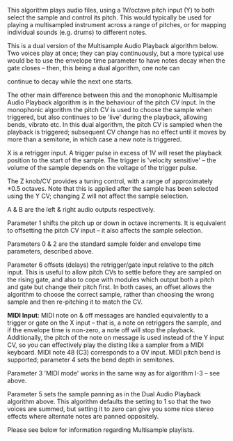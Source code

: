 
This algorithm plays audio files, using a 1V/octave pitch input (Y) to both select the sample and control its pitch.
This would typically be used for playing a multisampled instrument across a range of pitches, or for mapping individual
sounds (e.g. drums) to different notes.

This is a dual version of the Multisample Audio Playback algorithm below. Two voices play at once; they can play
continuously, but a more typical use would be to use the envelope time parameter to have notes decay when the gate
closes – then, this being a dual algorithm, one note can

continue to decay while the next one starts.

The other main difference between this and the monophonic Multisample
Audio Playback algorithm is in the behaviour of the pitch CV input. In
the monophonic algorithm the pitch CV is used to choose the sample
when triggered, but also continues to be 'live' during the playback,
allowing bends, vibrato etc. In this dual algorithm, the pitch CV is
sampled when the playback is triggered; subsequent CV change has no
effect until it moves by more than a semitone, in which case a new
note is triggered.

X is a retrigger input. A trigger pulse in excess of 1V will reset the
playback position to the start of the sample. The trigger is 'velocity
sensitive' – the volume of the sample depends on the voltage of the
trigger pulse.

The Z knob/CV provides a tuning control, with a range of approximately
±0.5 octaves. Note that this is applied after the sample has been
selected using the Y CV; changing Z will not affect the sample
selection.

A & B are the left & right audio outputs respectively.

Parameter 1 shifts the pitch up or down in octave increments. It is
equivalent to offsetting the pitch CV input – it also affects the
sample selection.

Parameters 0 & 2 are the standard sample folder and envelope time
parameters, described above.

Parameter 6 offsets (delays) the retrigger/gate input relative to the
pitch input. This is useful to allow pitch CVs to settle before they
are sampled on the rising gate, and also to cope with modules which
output both a pitch and gate but change their pitch first. In both
cases, an offset allows the algorithm to choose the correct sample,
rather than choosing the wrong sample and then re-pitching it to match
the CV.

**MIDI Input**: MIDI note on & off messages are handled equivalently
to a trigger or gate on the X input – that is, a note on retriggers
the sample, and if the envelope time is non-zero, a note off will stop
the playback. Additionally, the pitch of the note on message is used
instead of the Y input CV, so you can effectively play the disting
like a sampler from a MIDI keyboard. MIDI note 48 (C3) corresponds to
a 0V input. MIDI pitch bend is supported; parameter 4 sets the bend
depth in semitones.

Parameter 3 'MIDI mode' works in the same way as for algorithm I-3 –
see above.

Parameter 5 sets the sample panning as in the Dual Audio Playback
algorithm above. This algorithm defaults the setting to 1 so that the
two voices are summed, but setting it to zero can give you some nice
stereo effects where alternate notes are panned oppositely.

Please see below for information regarding Multisample playlists.
